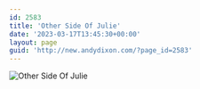 ```yaml
---
id: 2583
title: 'Other Side Of Julie'
date: '2023-03-17T13:45:30+00:00'
layout: page
guid: 'http://new.andydixon.com/?page_id=2583'
---
```


![Other Side Of Julie](https://i0.wp.com/assets.g8x2.ldn.idrivee2-23.com/posters/Other%20Side%20Of%20Julie%2001.jpg?w=1200&ssl=1 "Other Side Of Julie")